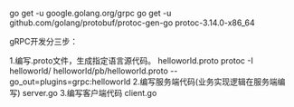 go get -u google.golang.org/grpc
go get -u github.com/golang/protobuf/protoc-gen-go
protoc-3.14.0-x86_64

gRPC开发分三步：

1.编写.proto文件，生成指定语言源代码。
helloworld.proto
protoc -I helloworld/ helloworld/pb/helloworld.proto --go_out=plugins=grpc:helloworld
2.编写服务端代码(业务实现逻辑在服务端编写)
server.go
3.编写客户端代码
client.go